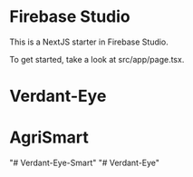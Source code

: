 # Firebase Studio

This is a NextJS starter in Firebase Studio.

To get started, take a look at src/app/page.tsx.
# Verdant-Eye
# AgriSmart
"# Verdant-Eye-Smart" 
"# Verdant-Eye" 
